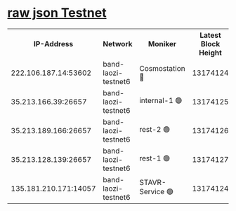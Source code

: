 
[raw json Testnet](https://rpc-check.bandt.stavr.tech/bandt/rpcbandt_result.json)
=

<table><tr><th>IP-Address</th><th>Network</th><th>Moniker</th><th>Latest Block Height</th><th>Earliest Block Height</th><th>Catching Up</th><th>Voting Power</th><th>Scan Time</th></tr><tr><td>222.106.187.14:53602</td><td>band-laozi-testnet6</td><td>Cosmostation 🔴</td><td>13174124</td><td>9380001</td><td>False</td><td>2203223</td><td>2023-11-23T02:39:53.189648997UTC</td></tr><tr><td>35.213.166.39:26657</td><td>band-laozi-testnet6</td><td>internal-1 🟢</td><td>13174125</td><td>13074125</td><td>False</td><td>0</td><td>2023-11-23T02:39:56.444689048UTC</td></tr><tr><td>35.213.189.166:26657</td><td>band-laozi-testnet6</td><td>rest-2 🟢</td><td>13174126</td><td>13074125</td><td>False</td><td>0</td><td>2023-11-23T02:39:57.653045793UTC</td></tr><tr><td>35.213.128.139:26657</td><td>band-laozi-testnet6</td><td>rest-1 🟢</td><td>13174127</td><td>13074127</td><td>False</td><td>0</td><td>2023-11-23T02:40:00.878647484UTC</td></tr><tr><td>135.181.210.171:14057</td><td>band-laozi-testnet6</td><td>STAVR-Service 🟢</td><td>13174124</td><td>13171001</td><td>False</td><td>0</td><td>2023-11-23T02:39:51.979005239UTC</td></tr></table>
